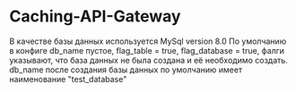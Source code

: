 # Caching-API-Gateway
В качестве базы данных используется MySql version 8.0
По умолчанию в конфиге db_name пустое, flag_table = true, flag_database = true, фалги указывают, что база данных не была создана и её необходимо создать.
db_name после создания базы данных по умолчанию имеет наименование "test_database"
